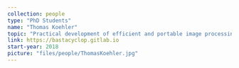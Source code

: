 ```yaml
---
collection: people
type: "PhD Students"
name: "Thomas Koehler"
topic: "Practical development of efficient and portable image processing applications in Lift"
link: https://bastacyclop.gitlab.io
start-year: 2018
picture: "files/people/ThomasKoehler.jpg"
---
```


